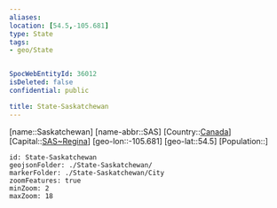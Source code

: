 ```yaml
---
aliases: 
location: [54.5,-105.681]
type: State
tags:
- geo/State


SpocWebEntityId: 36012
isDeleted: false
confidential: public

title: State-Saskatchewan
---
```

[name::Saskatchewan]
[name-abbr::SAS]
[Country::[Canada](geo/Continent/North-America/Canada.md)]
[Capital::[SAS~Regina](geo/Continent/North-America/Canada/City/SAS~Regina.md)]
[geo-lon::-105.681]
[geo-lat::54.5]
[Population::]



```leaflet
id: State-Saskatchewan
geojsonFolder: ./State-Saskatchewan/
markerFolder: ./State-Saskatchewan/City
zoomFeatures: true 
minZoom: 2 
maxZoom: 18
```


